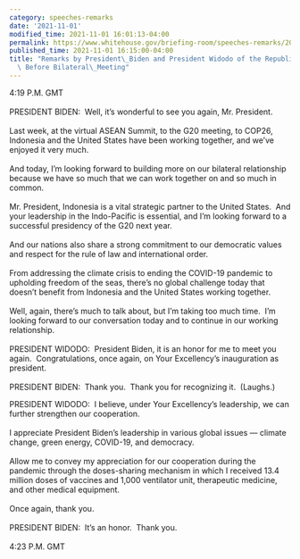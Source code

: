 ```yaml
---
category: speeches-remarks
date: '2021-11-01'
modified_time: 2021-11-01 16:01:13-04:00
permalink: https://www.whitehouse.gov/briefing-room/speeches-remarks/2021/11/01/remarks-by-president-biden-and-president-widodo-of-the-republic-of-indonesia-before-bilateral-meeting/
published_time: 2021-11-01 16:15:00-04:00
title: "Remarks by President\_Biden and President Widodo of the Republic of Indonesia\
  \ Before Bilateral\_Meeting"
---
```

 
4:19 P.M. GMT  
   
PRESIDENT BIDEN:  Well, it’s wonderful to see you again, Mr.
President.  
   
Last week, at the virtual ASEAN Summit, to the G20 meeting, to COP26,
Indonesia and the United States have been working together, and we’ve
enjoyed it very much.  
   
And today, I’m looking forward to building more on our bilateral
relationship because we have so much that we can work together on and so
much in common.  
   
Mr. President, Indonesia is a vital strategic partner to the United
States.  And your leadership in the Indo-Pacific is essential, and I’m
looking forward to a successful presidency of the G20 next year.  
   
And our nations also share a strong commitment to our democratic values
and respect for the rule of law and international order.  
   
From addressing the climate crisis to ending the COVID-19 pandemic to
upholding freedom of the seas, there’s no global challenge today that
doesn’t benefit from Indonesia and the United States working together.  
   
Well, again, there’s much to talk about, but I’m taking too much time. 
I’m looking forward to our conversation today and to continue in our
working relationship.  
   
PRESIDENT WIDODO:  President Biden, it is an honor for me to meet you
again.  Congratulations, once again, on Your Excellency’s inauguration
as president.  
   
PRESIDENT BIDEN:  Thank you.  Thank you for recognizing it.  (Laughs.)

PRESIDENT WIDODO:  I believe, under Your Excellency’s leadership, we can
further strengthen our cooperation.   
   
I appreciate President Biden’s leadership in various global issues —
climate change, green energy, COVID-19, and democracy.  
   
Allow me to convey my appreciation for our cooperation during the
pandemic through the doses-sharing mechanism in which I received 13.4
million doses of vaccines and 1,000 ventilator unit, therapeutic
medicine, and other medical equipment.  
   
Once again, thank you.  
   
PRESIDENT BIDEN:  It’s an honor.  Thank you.   
   
4:23 P.M. GMT
